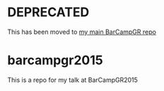 # DEPRECATED
This has been moved to [my main BarCampGR repo](https://github.com/ThomasWo/barcampgr/tree/master/2015)

# barcampgr2015
This is a repo for my talk at BarCampGR2015
